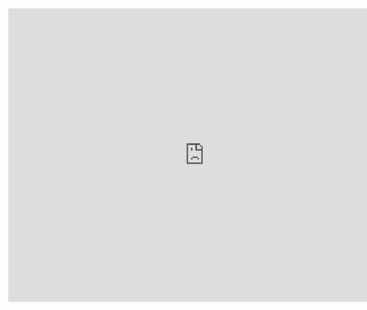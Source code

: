 # 
<!-- THE # OF DOOM -->
<iframe src="https://calendar.google.com/calendar/embed?height=600&amp;wkst=1&amp;bgcolor=%23FFFFFF&amp;src=52d712uj0gp9hsb8tll3gl24oo%40group.calendar.google.com&amp;color=%23853104&amp;ctz=America%2FNew_York" 
        style="border-width:0" width="800" height="600" frameborder="0" scrolling="no"></iframe>
